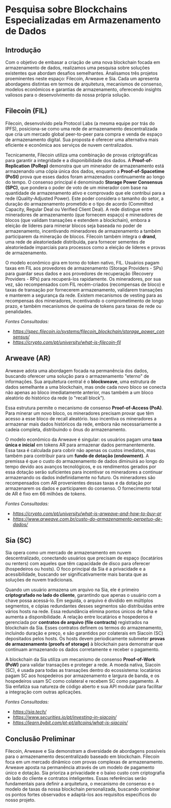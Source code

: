 # Pesquisa sobre Blockchains Especializadas em Armazenamento de Dados

## Introdução

Com o objetivo de embasar a criação de uma nova blockchain focada em armazenamento de dados, realizamos uma pesquisa sobre soluções existentes que abordam desafios semelhantes. Analisamos três projetos proeminentes neste espaço: Filecoin, Arweave e Sia. Cada um apresenta abordagens distintas em termos de arquitetura, mecanismos de consenso, modelos econômicos e garantias de armazenamento, oferecendo insights valiosos para o desenvolvimento da nossa própria solução.

## Filecoin (FIL)

Filecoin, desenvolvido pela Protocol Labs (a mesma equipe por trás do IPFS), posiciona-se como uma rede de armazenamento descentralizada que cria um mercado global peer-to-peer para compra e venda de espaço de armazenamento digital. Sua proposta é oferecer uma alternativa mais eficiente e econômica aos serviços de nuvem centralizados.

Tecnicamente, Filecoin utiliza uma combinação de provas criptográficas para garantir a integridade e a disponibilidade dos dados. A **Proof-of-Replication (PoRep)** demonstra que um minerador de armazenamento está armazenando uma cópia única dos dados, enquanto a **Proof-of-Spacetime (PoSt)** prova que esses dados foram armazenados continuamente ao longo do tempo. O consenso principal é denominado **Storage Power Consensus (SPC)**, que pondera o poder de voto de um minerador com base na quantidade de armazenamento ativo e comprovado que ele contribui para a rede (Quality-Adjusted Power). Este poder considera o tamanho do setor, a duração do armazenamento prometido e o tipo de acordo (Committed Capacity, Regular Deal ou Verified Client Deal). A rede distingue entre mineradores de armazenamento (que fornecem espaço) e mineradores de blocos (que validam transações e estendem a blockchain), embora a eleição de líderes para minerar blocos seja baseada no poder de armazenamento, incentivando mineradores de armazenamento a também participarem da mineração de blocos. Filecoin também integra o **drand**, uma rede de aleatoriedade distribuída, para fornecer sementes de aleatoriedade imparciais para processos como a eleição de líderes e provas de armazenamento.

O modelo econômico gira em torno do token nativo, FIL. Usuários pagam taxas em FIL aos provedores de armazenamento (Storage Providers - SPs) para guardar seus dados e aos provedores de recuperação (Recovery Providers - RPs) para recuperá-los rapidamente. Os mineradores, por sua vez, são recompensados com FIL recém-criados (recompensas de bloco) e taxas de transação por fornecerem armazenamento, validarem transações e manterem a segurança da rede. Existem mecanismos de vesting para as recompensas dos mineradores, incentivando o comprometimento de longo prazo, e também mecanismos de queima de tokens para taxas de rede ou penalidades.

*Fontes Consultadas:*
*   *https://spec.filecoin.io/systems/filecoin_blockchain/storage_power_consensus/*
*   *https://crypto.com/pt/university/what-is-filecoin-fil*

## Arweave (AR)

Arweave adota uma abordagem focada na permanência dos dados, buscando oferecer uma solução para o armazenamento "eterno" de informações. Sua arquitetura central é o **blockweave**, uma estrutura de dados semelhante a uma blockchain, mas onde cada novo bloco se conecta não apenas ao bloco imediatamente anterior, mas também a um bloco aleatório do histórico da rede (o "recall block").

Essa estrutura permite o mecanismo de consenso **Proof-of-Access (PoA)**. Para minerar um novo bloco, os mineradores precisam provar que têm acesso a esse bloco de recall aleatório. Isso incentiva os mineradores a armazenar mais dados históricos da rede, embora não necessariamente a cadeia completa, distribuindo o ônus do armazenamento.

O modelo econômico da Arweave é singular: os usuários pagam uma **taxa única e inicial** em tokens AR para armazenar dados permanentemente. Essa taxa é calculada para cobrir não apenas os custos imediatos, mas também para contribuir para um **fundo de dotação (endowment)**. A premissa é que o custo do armazenamento de dados diminuirá ao longo do tempo devido aos avanços tecnológicos, e os rendimentos gerados por essa dotação serão suficientes para incentivar os mineradores a continuar armazenando os dados indefinidamente no futuro. Os mineradores são recompensados com AR provenientes dessas taxas e da dotação por armazenarem os dados e participarem do consenso. O fornecimento total de AR é fixo em 66 milhões de tokens.

*Fontes Consultadas:*
*   *https://crypto.com/pt/university/what-is-arweave-and-how-to-buy-ar*
*   *https://www.arweave.com.br/custo-do-armazenamento-perpetuo-de-dados/*

## Sia (SC)

Sia opera como um mercado de armazenamento em nuvem descentralizado, conectando usuários que precisam de espaço (locatários ou renters) com aqueles que têm capacidade de disco para oferecer (hospedeiros ou hosts). O foco principal da Sia é a privacidade e a acessibilidade, buscando ser significativamente mais barata que as soluções de nuvem tradicionais.

Quando um usuário armazena um arquivo na Sia, ele é primeiro **criptografado no lado do cliente**, garantindo que apenas o usuário com a chave possa acessá-lo. Em seguida, o arquivo é dividido em múltiplos segmentos, e cópias redundantes desses segmentos são distribuídas entre vários hosts na rede. Essa redundância elimina pontos únicos de falha e aumenta a disponibilidade. A relação entre locatários e hospedeiros é gerenciada por **contratos de arquivo (file contracts)** registrados na blockchain da Sia. Esses contratos definem os termos do armazenamento, incluindo duração e preço, e são garantidos por colaterais em Siacoin (SC) depositados pelos hosts. Os hosts devem periodicamente submeter **provas de armazenamento (proofs of storage)** à blockchain para demonstrar que continuam armazenando os dados corretamente e receber o pagamento.

A blockchain da Sia utiliza um mecanismo de consenso **Proof-of-Work (PoW)** para validar transações e proteger a rede. A moeda nativa, Siacoin (SC), é usada para todas as transações dentro do ecossistema: locatários pagam SC aos hospedeiros por armazenamento e largura de banda, e os hospedeiros usam SC como colateral e recebem SC como pagamento. A Sia enfatiza sua natureza de código aberto e sua API modular para facilitar a integração com outras aplicações.

*Fontes Consultadas:*
*   *https://sia.tech/*
*   *https://www.securities.io/pt/investing-in-siacoin/*
*   *https://learn.bybit.com/pt-pt/altcoins/what-is-siacoin/*

## Conclusão Preliminar

Filecoin, Arweave e Sia demonstram a diversidade de abordagens possíveis para o armazenamento descentralizado baseado em blockchain. Filecoin foca em um mercado dinâmico com provas complexas de armazenamento. Arweave aposta na permanência através de um modelo de pagamento único e dotação. Sia prioriza a privacidade e o baixo custo com criptografia do lado do cliente e contratos inteligentes. Essas referências serão fundamentais para definir a arquitetura, o mecanismo de consenso e o modelo de taxas da nossa blockchain personalizada, buscando combinar os pontos fortes observados e adaptá-los aos requisitos específicos do nosso projeto.

